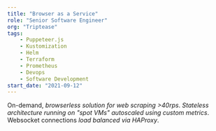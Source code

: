 ```yaml
---
title: "Browser as a Service"
role: "Senior Software Engineer"
org: "Triptease"
tags:
    - Puppeteer.js
    - Kustomization
    - Helm
    - Terraform
    - Prometheus
    - Devops
    - Software Development
start_date: "2021-09-12"
---
```

On-demand, _browserless solution for web scraping >40rps_. 
_Stateless architecture running on "spot VMs" autoscaled using custom metrics_. 
Websocket connections _load balanced via HAProxy_.
